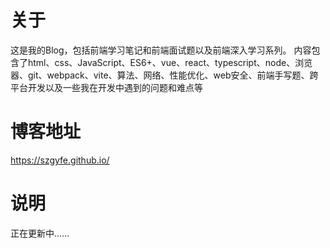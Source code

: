 
# 关于
这是我的Blog，包括前端学习笔记和前端面试题以及前端深入学习系列。
内容包含了html、css、JavaScript、ES6+、vue、react、typescript、node、浏览器、git、webpack、vite、算法、网络、性能优化、web安全、前端手写题、跨平台开发以及一些我在开发中遇到的问题和难点等

# 博客地址
https://szgyfe.github.io/

# 说明
正在更新中......




​